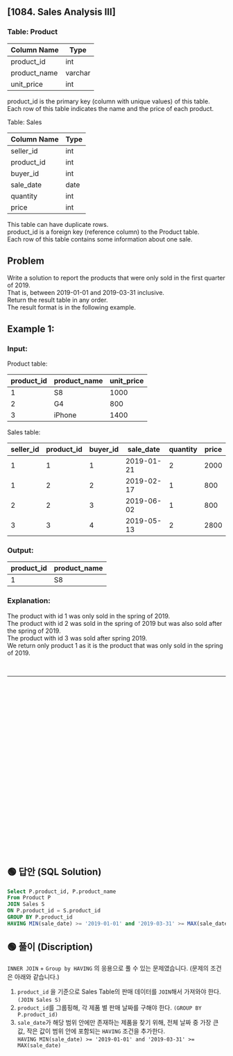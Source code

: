 ## [1084. Sales Analysis III]

### Table: Product


| Column Name  | Type    |
|--------------|---------|
| product_id   | int     |
| product_name | varchar |
| unit_price   | int     |

product_id is the primary key (column with unique values) of this table.  
Each row of this table indicates the name and the price of each product. 


Table: Sales

| Column Name | Type    |
|-------------|---------|
| seller_id   | int     |
| product_id  | int     |
| buyer_id    | int     |
| sale_date   | date    |
| quantity    | int     |
| price       | int     |

This table can have duplicate rows.  
product_id is a foreign key (reference column) to the Product table.  
Each row of this table contains some information about one sale.  
 
## Problem

Write a solution to report the products that were only sold in the first quarter of 2019.  
That is, between 2019-01-01 and 2019-03-31 inclusive.  
Return the result table in any order.  
The result format is in the following example.  

 

## Example 1:

### Input: 

Product table:


| product_id | product_name | unit_price |
|------------|--------------|------------|
| 1          | S8           | 1000       |
| 2          | G4           | 800        |
| 3          | iPhone       | 1400       |

Sales table:

| seller_id | product_id | buyer_id | sale_date  | quantity | price |
|-----------|------------|----------|------------|----------|-------|
| 1         | 1          | 1        | 2019-01-21 | 2        | 2000  |
| 1         | 2          | 2        | 2019-02-17 | 1        | 800   |
| 2         | 2          | 3        | 2019-06-02 | 1        | 800   |
| 3         | 3          | 4        | 2019-05-13 | 2        | 2800  |

### Output: 


| product_id  | product_name |
|-------------|--------------|
| 1           | S8           |

### Explanation: 
The product with id 1 was only sold in the spring of 2019.  
The product with id 2 was sold in the spring of 2019 but was also sold after the spring of 2019.  
The product with id 3 was sold after spring 2019.  
We return only product 1 as it is the product that was only sold in the spring of 2019.  



<br/>

---

<br/>
<br/>
<br/>
<br/>
<br/>
<br/>
<br/>
<br/>
<br/>
<br/>
<br/>
<br/>
<br/>
<br/>
<br/>
<br/>
<br/>
<br/>
<br/>
<br/>
<br/>
<br/>
<br/>

## 🟢 답안 (SQL Solution)

```sql
Select P.product_id, P.product_name
From Product P
JOIN Sales S
ON P.product_id = S.product_id
GROUP BY P.product_id
HAVING MIN(sale_date) >= '2019-01-01' and '2019-03-31' >= MAX(sale_date)
```

## 🟢 풀이 (Discription)
`INNER JOIN` + `Group by HAVING` 의 응용으로 풀 수 있는 문제였습니다. (문제의 조건은 아래와 같습니다.)

1. `product_id` 을 기준으로 Sales Table의 판매 데이터를 `JOIN`해서 가져와야 한다. `(JOIN Sales S)`
2. `product_id`를 그룹핑해, 각 제품 별 판매 날짜를 구해야 한다.  `(GROUP BY P.product_id)` 
3. `sale_date`가 해당 범위 안에만 존재하는 제품을 찾기 위해, 전체 날짜 중 가장 큰값, 작은 값이 범위 안에 포함되는 `HAVING` 조건을 추가한다.  
`HAVING MIN(sale_date) >= '2019-01-01' and '2019-03-31' >= MAX(sale_date)`